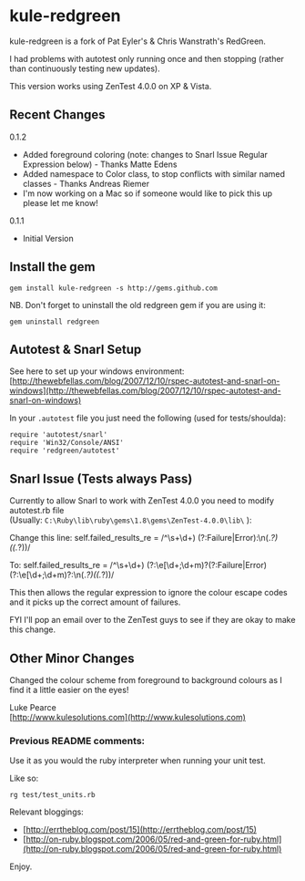 # kule-redgreen

kule-redgreen is a fork of Pat Eyler's & Chris Wanstrath's RedGreen.

I had problems with autotest only running once and then stopping (rather than continuously testing new updates).

This version works using ZenTest 4.0.0 on XP & Vista.

## Recent Changes

0.1.2

* Added foreground coloring (note: changes to Snarl Issue Regular Expression below) - Thanks Matte Edens
* Added namespace to Color class, to stop conflicts with similar named classes - Thanks Andreas Riemer
* I'm now working on a Mac so if someone would like to pick this up please let me know!

0.1.1
* Initial Version

## Install the gem

    gem install kule-redgreen -s http://gems.github.com

NB. Don't forget to uninstall the old redgreen gem if you are using it:

    gem uninstall redgreen

## Autotest & Snarl Setup

See here to set up your windows environment:
[http://thewebfellas.com/blog/2007/12/10/rspec-autotest-and-snarl-on-windows](http://thewebfellas.com/blog/2007/12/10/rspec-autotest-and-snarl-on-windows)

In your `.autotest` file you just need the following (used for tests/shoulda):

    require 'autotest/snarl'
    require 'Win32/Console/ANSI'
    require 'redgreen/autotest'

## Snarl Issue (Tests always Pass)

Currently to allow Snarl to work with ZenTest 4.0.0 you need to modify autotest.rb file  
(Usually: `C:\Ruby\lib\ruby\gems\1.8\gems\ZenTest-4.0.0\lib\` ):

Change this line:
    self.failed_results_re = /^\s+\d+\) (?:Failure|Error):\n(.*?)\((.*?)\)/

To:
	self.failed_results_re = /^\s+\d+\) (?:\e\[\d+;\d+m)?(?:Failure|Error)(?:\e\[\d+;\d+m)?:\n(.*?)\((.*?)\)/

This then allows the regular expression to ignore the colour escape codes and it picks up the correct amount of failures.

FYI I'll pop an email over to the ZenTest guys to see if they are okay to make this change.

## Other Minor Changes

Changed the colour scheme from foreground to background colours as I find it a little easier on the eyes!

Luke Pearce  
[http://www.kulesolutions.com](http://www.kulesolutions.com)

### Previous README comments:

Use it as you would the ruby interpreter when running your unit test.

Like so:

    rg test/test_units.rb

Relevant bloggings:

* [http://errtheblog.com/post/15](http://errtheblog.com/post/15)
* [http://on-ruby.blogspot.com/2006/05/red-and-green-for-ruby.html](http://on-ruby.blogspot.com/2006/05/red-and-green-for-ruby.html)

Enjoy.


